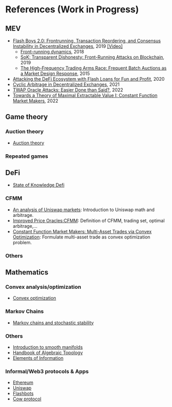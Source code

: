 # References (Work in Progress)


## MEV

- [Flash Boys 2.0: Frontrunning, Transaction Reordering, and Consensus Instability in Decentralized Exchanges](https://arxiv.org/abs/1904.05234), 2019 [[Video]](https://www.youtube.com/watch?v=vR1v7AQ8i3k)
    - [Front-running dynamics](https://www.sciencedirect.com/science/article/abs/pii/S0022053107000798?via%3Dihub), 2018
    - [SoK: Transparent Dishonesty: Front-Running Attacks on Blockchain](https://papers.ssrn.com/sol3/papers.cfm?abstract_id=3369236), 2019
    - [The High-Frequency Trading Arms Race: Frequent Batch Auctions as a Market Design Response](https://papers.ssrn.com/sol3/papers.cfm?abstract_id=2388265), 2015
- [Attacking the DeFi Ecosystem with Flash Loans for Fun and Profit](https://arxiv.org/pdf/2003.03810.pdf), 2020
- [Cyclic Arbitrage in Decentralized Exchanges](https://dl.acm.org/doi/10.1145/3487553.3524201), 2021
- [TWAP Oracle Attacks: Easier Done than Said?](https://eprint.iacr.org/2022/445.pdf), 2022
- [Towards a Theory of Maximal Extractable Value I: Constant Function Market Makers](https://arxiv.org/abs/2207.11835), 2022
## Game theory

### Auction theory

- [Auction theory](https://www.amazon.com/Auction-Theory-Vijay-Krishna/dp/0123745071)


### Repeated games

## DeFi
- [State of Knowledge Defi](https://arxiv.org/abs/2101.08778)

### CFMM

- [An analysis of Uniswap markets](https://cryptoeconomicsystems.pubpub.org/pub/angeris-uniswap-analysis/release/15): Introduction to Uniswap math and arbitrage.
- [Improved Price Oracles:CFMM](https://dl.acm.org/doi/pdf/10.1145/3419614.3423251): Definition of CFMM, trading set, optimal arbitrage,...
- [Constant Function Market Makers: Multi-Asset Trades
via Convex Optimization](https://arxiv.org/pdf/2107.12484.pdf): Formulate multi-asset trade as convex optimization problem.

### Others

## Mathematics

### Convex analysis/optimization
- [Convex optimization](https://web.stanford.edu/~boyd/cvxbook/bv_cvxbook.pdf)

### Markov Chains

- [Markov chains and stochastic stability](http://probability.ca/MT/BOOK.pdf)

### Others

- [Introduction to smooth manifolds](https://math.berkeley.edu/~jchaidez/materials/reu/lee_smooth_manifolds.pdf)
- [Handbook of Algebraic Topology](https://www.maths.ed.ac.uk/~v1ranick/papers/handbat.pdf)
- [Elements of Information](http://staff.ustc.edu.cn/~cgong821/Wiley.Interscience.Elements.of.Information.Theory.Jul.2006.eBook-DDU.pdf)


### Informal/Web3 protocols & Apps

- [Ethereum]()
- [Uniswap]()
- [Flashbots]()
- [Cow protocol]()

